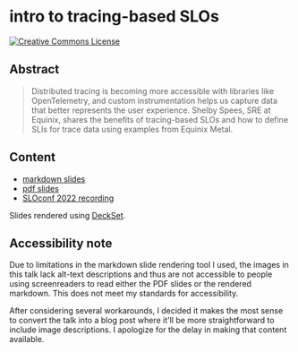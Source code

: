 # intro to tracing-based SLOs

<a rel="license" href="http://creativecommons.org/licenses/by/4.0/"><img alt="Creative Commons License" style="border-width:0" src="https://i.creativecommons.org/l/by/4.0/88x31.png" /></a>


## Abstract

> Distributed tracing is becoming more accessible with libraries like OpenTelemetry, and custom instrumentation helps us capture data that better represents the user experience.
> Shelby Spees, SRE at Equinix, shares the benefits of tracing-based SLOs and how to define SLIs for trace data using examples from Equinix Metal.

## Content

- [markdown slides](slides.md)
- [pdf slides](slides.pdf)
- [SLOconf 2022 recording](https://youtu.be/M1PIwh0-wNk)

Slides rendered using [DeckSet](https://www.deckset.com/).

## Accessibility note

Due to limitations in the markdown slide rendering tool I used, the images in this talk lack alt-text descriptions and thus are not accessible to people using screenreaders to read either the PDF slides or the rendered markdown.
This does not meet my standards for accessibility.

After considering several workarounds, I decided it makes the most sense to convert the talk into a blog post where it'll be more straightforward to include image descriptions.
I apologize for the delay in making that content available.
